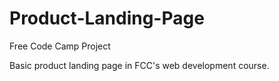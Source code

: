 # Product-Landing-Page
Free Code Camp Project

Basic product landing page in FCC's web development course.

